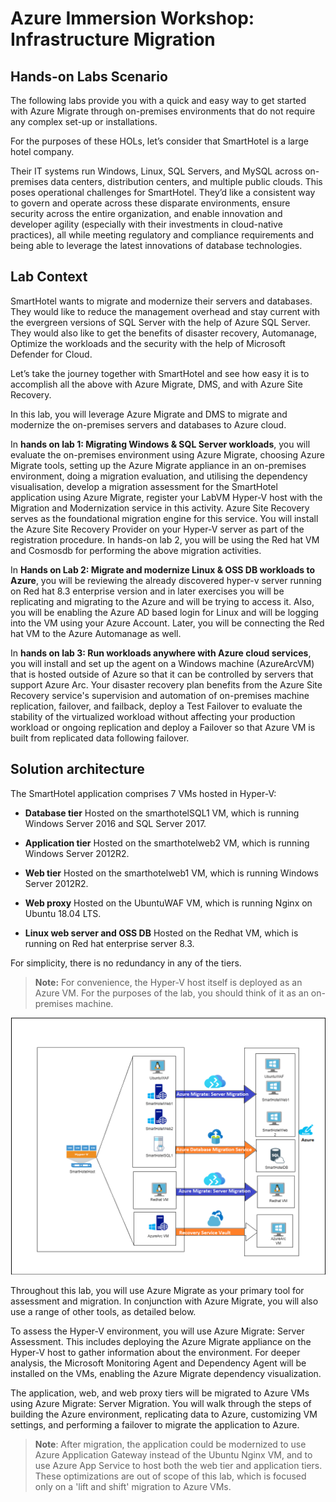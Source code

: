 # Azure Immersion Workshop: Infrastructure Migration


## Hands-on Labs Scenario

The following labs provide you with a quick and easy way to get started with Azure Migrate through on-premises environments that do not require any complex set-up or installations. 

For the purposes of these HOLs, let’s consider that SmartHotel is a large hotel company. 

Their IT systems run Windows, Linux, SQL Servers, and MySQL across on-premises data centers, distribution centers, and multiple public clouds. This poses operational challenges for SmartHotel. They’d like a consistent way to govern and operate across these disparate environments, ensure security across the entire organization, and enable innovation and developer agility (especially with their investments in cloud-native practices), all while meeting regulatory and compliance requirements and being able to leverage the latest innovations of database technologies.

## Lab Context

SmartHotel wants to migrate and modernize their servers and databases. They would like to reduce the management overhead and stay current with the evergreen versions of SQL Server with the help of Azure SQL Server. They would also like to get the benefits of disaster recovery, Automanage, Optimize the workloads and the security with the help of Microsoft Defender for Cloud.

Let’s take the journey together with SmartHotel and see how easy it is to accomplish all the above with Azure Migrate, DMS, and with Azure Site Recovery.

In this lab, you will leverage Azure Migrate and DMS to migrate and modernize the on-premises servers and databases to Azure cloud.

In **hands on lab 1: Migrating Windows & SQL Server workloads**, you will evaluate the on-premises environment using Azure Migrate, choosing Azure Migrate tools, setting up the Azure Migrate appliance in an on-premises environment, doing a migration evaluation, and utilising the dependency visualisation, develop a migration assessment for the SmartHotel application using Azure Migrate, register your LabVM Hyper-V host with the Migration and Modernization service in this activity. Azure Site Recovery serves as the foundational migration engine for this service. You will install the Azure Site Recovery Provider on your Hyper-V server as part of the registration procedure. In hands-on lab 2, you will be using the Red hat VM and Cosmosdb for performing the above migration activities.

In **Hands on Lab 2: Migrate and modernize Linux & OSS DB workloads to Azure**, you will be reviewing the already discovered hyper-v server running on Red hat 8.3 enterprise version and in later exercises you will be replicating and migrating to the Azure and will be trying to access it. Also, you will be enabling the Azure AD based login for Linux and will be logging into the VM using your Azure Account. Later, you will be connecting the Red hat VM to the Azure Automanage as well.

In **hands on lab 3: Run workloads anywhere with Azure cloud services**, you will install and set up the agent on a Windows machine (AzureArcVM) that is hosted outside of Azure so that it can be controlled by servers that support Azure Arc. Your disaster recovery plan benefits from the Azure Site Recovery service's supervision and automation of on-premises machine replication, failover, and failback, deploy a Test Failover to evaluate the stability of the virtualized workload without affecting your production workload or ongoing replication and deploy a Failover so that Azure VM is built from replicated data following failover.

## Solution architecture

The SmartHotel application comprises 7 VMs hosted in Hyper-V:

- **Database tier** Hosted on the smarthotelSQL1 VM, which is running Windows Server 2016 and SQL Server 2017.

- **Application tier** Hosted on the smarthotelweb2 VM, which is running Windows Server 2012R2.

- **Web tier** Hosted on the smarthotelweb1 VM, which is running Windows Server 2012R2.

- **Web proxy** Hosted on the UbuntuWAF VM, which is running Nginx on Ubuntu 18.04 LTS.

- **Linux web server and OSS DB** Hosted on the Redhat VM, which is running on Red hat enterprise server 8.3. 

For simplicity, there is no redundancy in any of the tiers.

>**Note:** For convenience, the Hyper-V host itself is deployed as an Azure VM. For the purposes of the lab, you should think of it as an on-premises machine.


![A slide shows the on-premises SmartHotel application architecture.](Images/lineofdiagram2.png "SmartHotel Migration Overview")

Throughout this lab, you will use Azure Migrate as your primary tool for assessment and migration. In conjunction with Azure Migrate, you will also use a range of other tools, as detailed below.

To assess the Hyper-V environment, you will use Azure Migrate: Server Assessment. This includes deploying the Azure Migrate appliance on the Hyper-V host to gather information about the environment. For deeper analysis, the Microsoft Monitoring Agent and Dependency Agent will be installed on the VMs, enabling the Azure Migrate dependency visualization.

The application, web, and web proxy tiers will be migrated to Azure VMs using Azure Migrate: Server Migration. You will walk through the steps of building the Azure environment, replicating data to Azure, customizing VM settings, and performing a failover to migrate the application to Azure.

> **Note**: After migration, the application could be modernized to use Azure Application Gateway instead of the Ubuntu Nginx VM, and to use Azure App Service to host both the web tier and application tiers. These optimizations are out of scope of this lab, which is focused only on a 'lift and shift' migration to Azure VMs.
